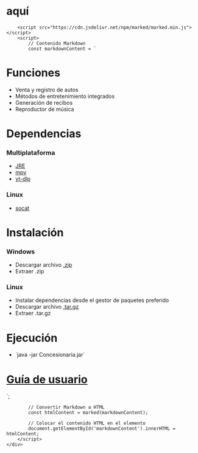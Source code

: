 <html lang="en">
<head>
    <link rel="stylesheet" href="a.css">
</head>
<body>
    <div id="main-container">
        <div class="menu">
            <!-- Contenido HTML -->
        </div>
        <h1 id="markdownContent">aquí</h1>

        <script src="https://cdn.jsdelivr.net/npm/marked/marked.min.js"></script>
        <script>
            // Contenido Markdown
            const markdownContent = `
# Funciones
- Venta y registro de autos
- Métodos de entretenimiento integrados
- Generación de recibos
- Reproductor de música

# Dependencias
### Multiplataforma
- [JRE](https://openjdk.org/)
- [mpv](https://mpv.io/)
- [yt-dlp](https://github.com/yt-dlp/yt-dlp/)

### Linux
- [socat](http://www.dest-unreach.org/socat/)

# Instalación
### Windows
- Descargar archivo [.zip](https://github.com/migue07juegos/Concesionaria_Java/releases/download/v1.0.0/Windows-x64.zip)
- Extraer .zip

### Linux
- Instalar dependencias desde el gestor de paquetes preferido
- Descargar archivo [.tar.gz](https://github.com/migue07juegos/Concesionaria_Java/releases/download/v1.0.0/Linux-x64.tar.gz)
- Extraer .tar.gz

# Ejecución
- \`java -jar Concesionaria.jar\`

# [Guía de usuario](https://migue07juegos.github.io/Concesionaria_Java/Howto.html)
`;

            // Convertir Markdown a HTML
            const htmlContent = marked(markdownContent);

            // Colocar el contenido HTML en el elemento
            document.getElementById('markdownContent').innerHTML = htmlContent;
        </script>
    </div>
</body>
</html>
